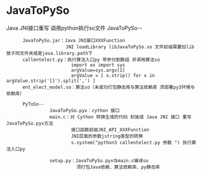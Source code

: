 # JavaToPySo
Java JNI接口重写 调用python执行so文件
JavaToPySo--

          JavaToPySo.jar：Java JNI接口XXXFunction
                          JNI loadLibrary libJavaToPySo.so 文件前缀需要加lib 放于同文件夹或是java.library.path下
          callentelect.py：执行算法入口py 带参分割数组 并调用算法so
                            import os import sys 
                            argValue=sys.argv[1]
                            argValue = [ x.strip() for x in argValue.strip('[]').split(',') ]
          ent_elect_model.so：算法so（未成功打包静态库与算法依赖库 须部署py3环境与依赖库）

          PyToSo--
                    JavaToPySo.pyx：cython 接口
                    main.c：对 Cython 转换生成的代码 封装成 Java JNI 接口 重写JavaToPySo.pyx方法
                            接口函数前缀JNI_API_XXXFunction
                            JNI层面的参数jstring类型的转换
                            s.system("python3 callentelect.py 参数 ") 执行算法入口py

                    setup.py：JavaToPySo.pyx与main.c编译so 
                              须打包Java依赖、算法依赖库、py静态库
